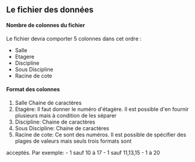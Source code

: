 <h2>Le fichier des données</h2>

<h4>Nombre de colonnes du fichier</h4>
Le fichier devra comporter 5 colonnes dans cet ordre : 
    <ul>
      <li> Salle </li>
      <li> Etagere </li>
      <li> Discipline </li>
      <li> Sous Discipline </li>
      <li> Racine de cote </li>
    </ul>
<h4>Format des colonnes</h4>
    <ol>
      <li> Salle Chaine de caractères</li>
      <li> Etagère: Il faut donner le numéro d'étagère. Il est possible  d'en fournir plusieurs mais à condition de les séparer</li>
      <li> Discipline: Chaine de caractères </li>
      <li> Sous Discipline: Chaine de caractères </li>
      <li> Racine de cote: Ce sont des numéros. Il est possible de spécifier des plages de valeurs mais seuls trois formats sont</li>
    </ol>
acceptés. Par exemple:
            - 1 sauf 10 à 17 
            - 1 sauf 11,13,15
            - 1 à 20
    
